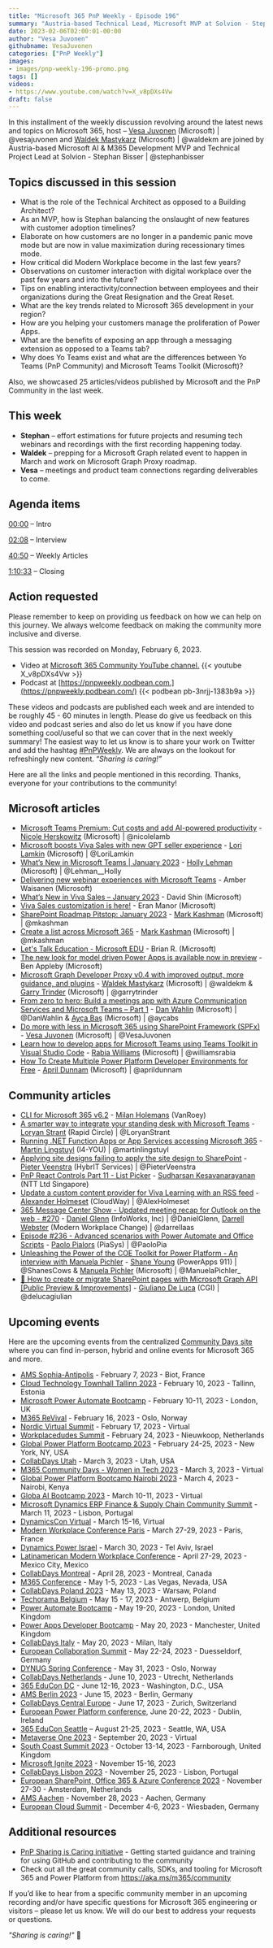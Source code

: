 ```yaml
---
title: "Microsoft 365 PnP Weekly - Episode 196"
summary: "Austria-based Technical Lead, Microsoft MVP at Solvion - Stephan Bisser, joins Microsoft’s Vesa Juvonen and Waldek Mastykarz in a discussion on trends in Microsoft 365 development, Modern Workplace, Yo Teams, managing Power Apps, plus 25 articles."
date: 2023-02-06T02:00:01-00:00
author: "Vesa Juvonen"
githubname: VesaJuvonen
categories: ["PnP Weekly"]
images:
- images/pnp-weekly-196-promo.png
tags: []
videos:
- https://www.youtube.com/watch?v=X_v8pDXs4Vw
draft: false
---
```

 
In this installment of the weekly discussion revolving around the latest news and topics on Microsoft 365, host – [Vesa Juvonen](http://twitter.com/vesajuvonen) (Microsoft) \| @vesajuvonen and [Waldek Mastykarz](http://twitter.com/waldekm) (Microsoft) \| @waldekm are joined by Austria-based Microsoft AI & M365 Development MVP and Technical Project Lead at Solvion - Stephan Bisser | @stephanbisser

## Topics discussed in this session

* What is the role of the Technical Architect as opposed to a Building Architect?
* As an MVP, how is Stephan balancing the onslaught of new features with customer adoption timelines?
* Elaborate on how customers are no longer in a pandemic panic move mode but are now in value maximization during recessionary times mode.
* How critical did Modern Workplace become in the last few years?
* Observations on customer interaction with digital workplace over the past few years and into the future?
* Tips on enabling interactivity/connection between employees and their organizations during the Great Resignation and the Great Reset.
* What are the key trends related to Microsoft 365 development in your region?
* How are you helping your customers manage the proliferation of Power Apps.
* What are the benefits of exposing an app through a messaging extension as opposed to a Teams tab?
* Why does Yo Teams exist and what are the differences between Yo Teams (PnP Community) and Microsoft Teams Toolkit (Microsoft)?

Also, we showcased 25 articles/videos published by Microsoft and the PnP Community in the last week.

## This week

* **Stephan** – effort estimations for future projects and resuming tech webinars and recordings with the first recording happening today.
* **Waldek** – prepping for a Microsoft Graph related event to happen in March and work on Microsoft Graph Proxy roadmap.
* **Vesa** – meetings and product team connections regarding deliverables to come.

## Agenda items

[00:00](https://youtu.be/X_v8pDXs4Vw?t=0) – Intro

[02:08](https://youtu.be/X_v8pDXs4Vw?t=128) – Interview

[40:50](https://youtu.be/X_v8pDXs4Vw?t=2450) – Weekly Articles

[1:10:33](https://youtu.be/X_v8pDXs4Vw?t=4233) – Closing

## Action requested

Please remember to keep on providing us feedback on how we can help on this journey. We always welcome feedback on making the community more inclusive and diverse.

This session was recorded on Monday, February 6, 2023.

*   Video at [Microsoft 365 Community YouTube channel.](https://aka.ms/m365pnp-videos)
    {{< youtube X_v8pDXs4Vw >}}
*   Podcast at [https://pnpweekly.podbean.com.](https://pnpweekly.podbean.com/) 
    {{< podbean pb-3nrjj-1383b9a >}}   

These videos and podcasts are published each week and are intended to be roughly 45 - 60 minutes in length.  Please do give us feedback on this video and podcast series and also do let us know if you have done something cool/useful so that we can cover that in the next weekly summary! The easiest way to let us know is to share your work on Twitter and add the hashtag [#PnPWeekly](https://twitter.com/search?q=%23pnpweekly). We are always on the lookout for refreshingly new content. “_Sharing is caring!”_ 

Here are all the links and people mentioned in this recording. Thanks, everyone for your contributions to the community!

## Microsoft articles

* [Microsoft Teams Premium: Cut costs and add AI-powered productivity](https://www.microsoft.com/microsoft-365/blog/2023/02/01/microsoft-teams-premium-cut-costs-and-add-ai-powered-productivity/) - [Nicole Herskowitz](https://twitter.com/nicolelamb) (Microsoft) | @nicolelamb
* [Microsoft boosts Viva Sales with new GPT seller experience](https://cloudblogs.microsoft.com/dynamics365/bdm/2023/02/02/microsoft-boosts-viva-sales-with-new-gpt-seller-experience/) - [Lori Lamkin](https://twitter.com/LoriLamkin) (Microsoft) | @LoriLamkin
* [What’s New in Microsoft Teams | January 2023](https://techcommunity.microsoft.com/t5/microsoft-teams-blog/what-s-new-in-microsoft-teams-january-2023/ba-p/3728104) - [Holly Lehman](https://twitter.com/Lehman__Holly) (Microsoft) | @Lehman__Holly
* [Delivering new webinar experiences with Microsoft Teams](https://techcommunity.microsoft.com/t5/microsoft-teams-blog/delivering-new-webinar-experiences-with-microsoft-teams/ba-p/3725145) - Amber Waisanen (Microsoft)
* [What’s New in Viva Sales – January 2023](https://techcommunity.microsoft.com/t5/microsoft-viva-blog/what-s-new-in-viva-sales-january-2023/ba-p/3726801) - David Shin (Microsoft)
* [Viva Sales customization is here!](https://techcommunity.microsoft.com/t5/microsoft-viva-blog/viva-sales-customization-is-here/ba-p/3726837) - Eran Manor (Microsoft)
* [SharePoint Roadmap Pitstop: January 2023](https://techcommunity.microsoft.com/t5/microsoft-sharepoint-blog/sharepoint-roadmap-pitstop-january-2023/ba-p/3727711) - [Mark Kashman](https://twitter.com/mkashman) (Microsoft) | @mkashman
* [Create a list across Microsoft 365](https://techcommunity.microsoft.com/t5/microsoft-sharepoint-blog/create-a-list-across-microsoft-365/ba-p/3730138) - [Mark Kashman](https://twitter.com/mkashman) (Microsoft) | @mkashman
* [Let's Talk Education - Microsoft EDU](https://techcommunity.microsoft.com/t5/microsoft-365-blog/let-s-talk-education-microsoft-edu/ba-p/3726164) - Brian R. (Microsoft)
* [The new look for model driven Power Apps is available now in preview](https://powerapps.microsoft.com/blog/the-new-look-for-model-driven-power-apps-is-available-now-in-preview/) - Ben Appleby (Microsoft)
* [Microsoft Graph Developer Proxy v0.4 with improved output, more guidance, and plugins](https://devblogs.microsoft.com/microsoft365dev/microsoft-graph-developer-proxy-v0-4-with-improved-output-more-guidance-and-plugins/) - [Waldek Mastykarz](https://twitter.com/waldekm) (Microsoft) | @waldekm & [Garry Trinder](https://twitter.com/garrytrinder) (Microsoft) | @garrytrinder
* [From zero to hero: Build a meetings app with Azure Communication Services and Microsoft Teams – Part 1](https://devblogs.microsoft.com/microsoft365dev/build-a-meetings-app-with-azure-communication-services-and-microsoft-teams-part-1/) - [Dan Wahlin](https://twitter.com/DanWahlin) (Microsoft) | @DanWahlin & [Ayça Baş](https://twitter.com/aycabs) (Microsoft) | @aycabs
* [Do more with less in Microsoft 365 using SharePoint Framework (SPFx)](https://devblogs.microsoft.com/microsoft365dev/do-more-with-less-in-microsoft-365-by-using-spfx/) - [Vesa Juvonen](ttps://twitter.com/VesaJuvonen) (Microsoft) | @VesaJuvonen
* [Learn how to develop apps for Microsoft Teams using Teams Toolkit in Visual Studio Code](https://devblogs.microsoft.com/microsoft365dev/learn-how-to-develop-apps-for-microsoft-teams-using-teams-toolkit-in-visual-studio-code/) - [Rabia Williams](https://twitter.com/williamsrabia) (Microsoft) | @williamsrabia
* [How To Create Multiple Power Platform Developer Environments for Free](https://www.youtube.com/watch?v=NDeYE-qE9Qs) - [April Dunnam](https://twitter.com/aprildunnam) (Microsoft) | @aprildunnam

## Community articles

* [CLI for Microsoft 365 v6.2](https://pnp.github.io/blog/cli-for-microsoft-365/cli-for-microsoft-365-v6-2/) - [Milan Holemans](https://www.linkedin.com/in/milan-holemans/) (VanRoey)
* [A smarter way to integrate your standing desk with Microsoft Teams](https://www.loryanstrant.com/2023/02/03/a-smarter-way-to-integrate-your-standing-desk-with-microsoft-teams/) - [Loryan Strant](https://twitter.com/LoryanStrant) (Rapid Circle) | @LoryanStrant
* [Running .NET Function Apps or App Services accessing Microsoft 365](https://www.blimped.nl/running-dotnet-function-apps-or-app-services-accessing-microsoft-365/) - [Martin Lingstuyl](https://twitter.com/martinlingstuyl) (I4-YOU) | @martinlingstuyl
* [Applying site designs failing to apply the site design to SharePoint](https://sharepains.com/2023/02/01/site-designs-failing-sharepoint/) - [Pieter Veenstra](https://twitter.com/PieterVeenstra) (HybrIT Services) | @PieterVeenstra
* [PnP React Controls Part 11 - List Picker](https://spknowledge.com/2023/02/01/pnp-react-controls-part-11-listpicker/) - [Sudharsan Kesavanarayanan](https://www.linkedin.com/in/sudharsan-kesavanarayanan-75b2bbb/) (NTT Ltd Singapore)
* [Update a custom content provider for Viva Learning with an RSS feed](https://alexholmeset.blog/2023/01/26/update-a-custom-content-provider-for-viva-learning-with-an-rss-feed/) - [Alexander Holmeset](https://twitter.com/AlexHolmeset) (CloudWay) | @AlexHolmeset
* [365 Message Center Show - Updated meeting recap for Outlook on the web - #270](https://www.messagecentershow.com/e/updated-meeting-recap-for-outlook-on-the-web-270/) - [Daniel Glenn](https://twitter.com/DanielGlenn) (InfoWorks, Inc) | @DanielGlenn, [Darrell Webster](http://twitter.com/darrellaas) (Modern Workplace Change) | @darrellaas
* [Episode #236 - Advanced scenarios with Power Automate and Office Scripts](https://www.youtube.com/watch?v=FJmfJGmma90) - [Paolo Pialors](https://twitter.com/PaoloPia) (PiaSys) | @PaoloPia
* [Unleashing the Power of the COE Toolkit for Power Platform - An interview with Manuela Pichler](https://www.youtube.com/watch?v=DDCFx9uz6dE) - [Shane Young](https://twitter.com/ShanesCows) (PowerApps 911) | @ShanesCows & [Manuela Pichler](https://twitter.com/ManuelaPichler_) (Microsoft) | @ManuelaPichler_
* [📄 How to create or migrate SharePoint pages with Microsoft Graph API [Public Preview & Improvements]](https://www.youtube.com/watch?v=PSDY8C88I0M) - [Giuliano De Luca](https://twitter.com/DeLucaGiulian) (CGI) | @delucagiulian

## Upcoming events

Here are the upcoming events from the centralized [Community Days site](https://communitydays.org/events?when=upcoming) where you can find in-person, hybrid and online events for Microsoft 365 and more.

* [AMS Sophia-Antipolis](https://www.communitydays.org/event/2023-02-07/ams-sophia-antipolis) - February 7, 2023 - Biot, France
* [Cloud Technology Townhall Tallinn 2023](https://www.communitydays.org/event/2023-02-10/cloud-technology-townhall-tallinn-2023) - February 10, 2023 - Tallinn, Estonia
* [Microsoft Power Automate Bootcamp](https://events.powercommunity.com/microsoft-power-automate-bootcamp-2023/) - February 10-11, 2023 - London, UK
* [M365 ReVival](https://www.communitydays.org/event/2023-02-16/m365-revival-2023) - February 16, 2023 - Oslo, Norway
* [Nordic Virtual Summit](https://www.communitydays.org/event/2023-02-17/nordic-virtual-summit-4th-edition) - February 17, 2023 - Virtual
* [Workplacedudes Summit](https://www.communitydays.org/event/2023-02-24/workplacedudes-summit) - February 24, 2023 - Nieuwkoop, Netherlands
* [Global Power Platform Bootcamp 2023](https://www.communitydays.org/event/2023-02-24/global-power-platform-bootcamp-2023-new-york) - February 24-25, 2023 - New York, NY, USA
* [CollabDays Utah](https://www.collabdays.org/2023-utah/) - March 3, 2023 - Utah, USA
* [M365 Community Days - Women in Tech 2023](https://www.communitydays.org/event/2023-03-03/m365-community-days-women-in-tech-2023) - March 3, 2023 - Virtual
* [Global Power Platform Bootcamp Nairobi 2023](https://www.communitydays.org/event/2023-03-04/global-power-platform-bootcamp-nairobi-2023#home) - March 4, 2023 - Nairobi, Kenya
* [Globa AI Bootcamp 2023](https://www.communitydays.org/event/2023-03-10/global-ai-bootcamp-2023) - March 10-11, 2023 - Virtual
* [Microsoft Dynamics ERP Finance & Supply Chain Community Summit](https://www.communitydays.org/event/2023-03-11/dynamics-365-finance-and-supply-chain-summit) - March 11, 2023 - Lisbon, Portugal
* [DynamicsCon Virtual](https://www.communitydays.org/event/2023-03-15/dynamicscon-virtual) - March 15-16, Virtual
* [Modern Workplace Conference Paris](https://modern-workplace.pro/) - March 27-29, 2023 - Paris, France
* [Dynamics Power Israel](https://www.communitydays.org/event/2023-03-30/dynamics-power-israel) - March 30, 2023 - Tel Aviv, Israel
* [Latinamerican Modern Workplace Conference](https://www.communitydays.org/event/2023-04-27/get-cslatam-conference-2023) - April 27-29, 2023 - Mexico City, Mexico
* [CollabDays Montreal](https://www.collabdays.org/2023-montreal/) - April 28, 2023 - Montreal, Canada
* [M365 Conference](https://m365conf.com/#!/) - May 1-5, 2023 - Las Vegas, Nevada, USA
* [CollabDays Poland 2023](https://www.communitydays.org/event/2023-05-13/collabdays-poland-2023) - May 13, 2023 - Warsaw, Poland
* [Techorama Belgium](https://www.techorama.be/) - May 15 - 17, 2023 - Antwerp, Belgium
* [Power Automate Bootcamp](https://www.communitydays.org/event/2023-05-19/power-automate-bootcamp-2023) - May 19-20, 2023 - London, United Kingdom
* [Power Apps Developer Bootcamp](https://www.communitydays.org/event/2023-05-20/power-apps-developer-bootcamp) - May 20, 2023 - Manchester, United Kingdom
* [CollabDays Italy](https://www.collabdays.org/2023-italy/) - May 20, 2023 - Milan, Italy
* [European Collaboration Summit](https://www.collabsummit.eu/) - May 22-24, 2023 - Duesseldorf, Germany
* [DYNUG Spring Conference](https://www.communitydays.org/event/2023-05-31/dynug-spring-conference) - May 31, 2023 - Oslo, Norway
* [CollabDays Netherlands](https://www.communitydays.org/event/2023-06-10/collabdays-netherlands-2023) - June 10, 2023 - Utrecht, Netherlands
* [365 EduCon DC](https://365educon.com/DC/) - June 12-16, 2023 - Washington, D.C., USA
* [AMS Berlin 2023](https://www.communitydays.org/event/2023-06-15/amsberlin-2023) - June 15, 2023 - Berlin, Germany
* [CollabDays Central Europe](https://www.collabdays.org/2023-ce/) - June 17, 2023 - Zurich, Switzerland
* [European Power Platform conference](https://www.sharepointeurope.com/european-power-platform-conference/), June 20-22, 2023 - Dublin, Ireland
* [365 EduCon Seattle](https://365educon.com/Seattle/) – August 21-25, 2023 - Seattle, WA, USA
* [Metaverse One 2023](https://www.communitydays.org/event/2023-09-20/metaverse-one-2023) - September 20, 2023 - Virtual
* [South Coast Summit 2023](https://www.southcoastsummit.com/) - October 13-14, 2023 - Farnborough, United Kingdom
* [Microsoft Ignite 2023](https://ignite.microsoft.com/) - November 15-16, 2023
* [CollabDays Lisbon 2023](https://www.collabdays.org/2023-lisbon/) - November 25, 2023 - Lisbon, Portugal
* [European SharePoint, Office 365 & Azure Conference 2023](https://www.sharepointeurope.com/) - November 27-30 - Amsterdam, Netherlands
* [AMS Aachen](https://www.communitydays.org/event/2023-11-28/ams-aachen) - November 28, 2023 - Aachen, Germany
* [European Cloud Summit](https://www.cloudsummit.eu/) - December 4-6, 2023 - Wiesbaden, Germany

## Additional resources

* [PnP Sharing is Caring initiative](https://aka.ms/sharing-is-caring) - Getting started guidance and training for using GitHub and contributing to the community
* Check out all the great community calls, SDKs, and tooling for Microsoft 365 and Power Platform from <https://aka.ms/m365/community>

If you’d like to hear from a specific community member in an upcoming recording and/or have specific questions for Microsoft 365 engineering or visitors – please let us know. We will do our best to address your requests or questions.

_"Sharing is caring!"_ 🧡

